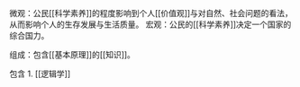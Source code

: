 微观：公民[[科学素养]]的程度影响到个人[[价值观]]与对自然、社会问题的看法，从而影响个人的生存发展与生活质量。
宏观：公民的[[科学素养]]决定一个国家的综合国力。

组成：包含[[基本原理]]的[[知识]]。

包含
	1. [[逻辑学]] 